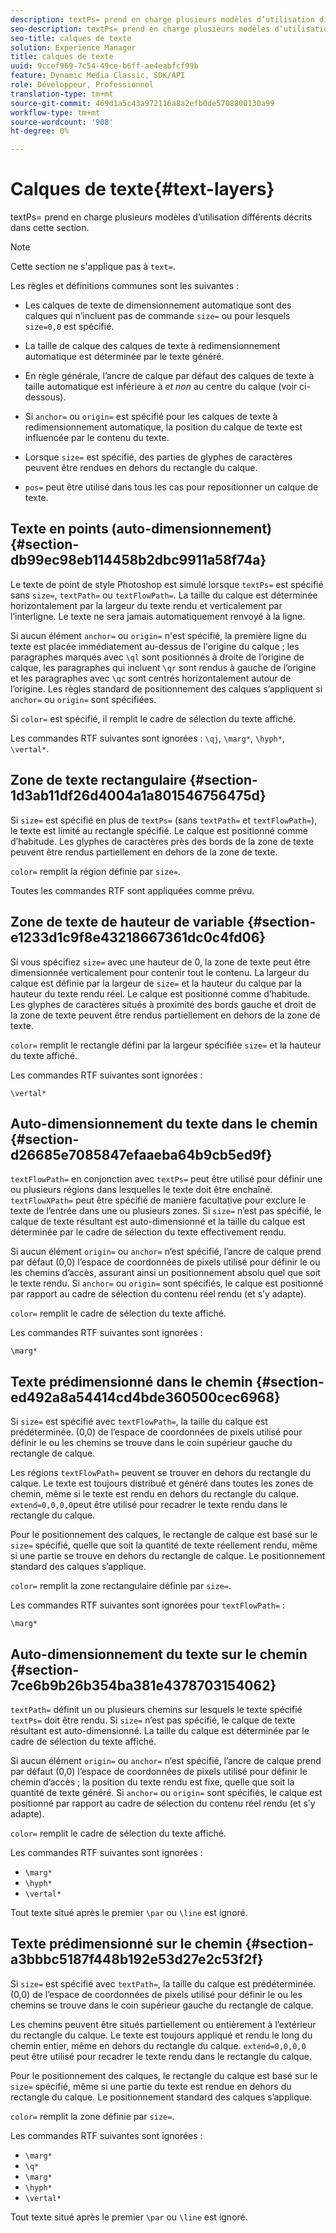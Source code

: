 ```yaml
---
description: textPs= prend en charge plusieurs modèles d’utilisation différents décrits dans cette section.
seo-description: textPs= prend en charge plusieurs modèles d’utilisation différents décrits dans cette section.
seo-title: calques de texte
solution: Experience Manager
title: calques de texte
uuid: 9ccef969-7c54-49ce-b6ff-ae4eabfcf99b
feature: Dynamic Media Classic, SDK/API
role: Développeur, Professionnel
translation-type: tm+mt
source-git-commit: 469d1a5c43a972116a8a2efb0de5708800130a99
workflow-type: tm+mt
source-wordcount: '908'
ht-degree: 0%

---
```



# Calques de texte{#text-layers}

textPs= prend en charge plusieurs modèles d’utilisation différents décrits dans cette section.

>[!NOTE]
>
>Cette section ne s&#39;applique pas à `text=`.

Les règles et définitions communes sont les suivantes :

* Les calques de texte de dimensionnement automatique sont des calques qui n’incluent pas de commande `size=` ou pour lesquels `size=0,0` est spécifié.

* La taille de calque des calques de texte à redimensionnement automatique est déterminée par le texte généré.
* En règle générale, l’ancre de calque par défaut des calques de texte à taille automatique est inférieure à *et non* au centre du calque (voir ci-dessous).
* Si `anchor=` ou `origin=` est spécifié pour les calques de texte à redimensionnement automatique, la position du calque de texte est influencée par le contenu du texte.

* Lorsque `size=` est spécifié, des parties de glyphes de caractères peuvent être rendues en dehors du rectangle du calque.
* `pos=` peut être utilisé dans tous les cas pour repositionner un calque de texte.

## Texte en points (auto-dimensionnement) {#section-db99ec98eb114458b2dbc9911a58f74a}

Le texte de point de style Photoshop est simulé lorsque `textPs=` est spécifié sans `size=`, `textPath=` ou `textFlowPath=`. La taille du calque est déterminée horizontalement par la largeur du texte rendu et verticalement par l’interligne. Le texte ne sera jamais automatiquement renvoyé à la ligne.

Si aucun élément `anchor=` ou `origin=` n&#39;est spécifié, la première ligne du texte est placée immédiatement au-dessus de l&#39;origine du calque ; les paragraphes marqués avec `\ql` sont positionnés à droite de l’origine de calque, les paragraphes qui incluent `\qr` sont rendus à gauche de l’origine et les paragraphes avec `\qc` sont centrés horizontalement autour de l’origine. Les règles standard de positionnement des calques s’appliquent si `anchor=` ou `origin=` sont spécifiées.

Si `color=` est spécifié, il remplit le cadre de sélection du texte affiché.

Les commandes RTF suivantes sont ignorées : `\qj`, `\marg*`, `\hyph*`, `\vertal*`.

## Zone de texte rectangulaire {#section-1d3ab11df26d4004a1a801546756475d}

Si `size=` est spécifié en plus de `textPs=` (sans `textPath=` et `textFlowPath=`), le texte est limité au rectangle spécifié. Le calque est positionné comme d’habitude. Les glyphes de caractères près des bords de la zone de texte peuvent être rendus partiellement en dehors de la zone de texte.

`color=` remplit la région définie par  `size=`.

Toutes les commandes RTF sont appliquées comme prévu.

## Zone de texte de hauteur de variable {#section-e1233d1c9f8e43218667361dc0c4fd06}

Si vous spécifiez `size=` avec une hauteur de 0, la zone de texte peut être dimensionnée verticalement pour contenir tout le contenu. La largeur du calque est définie par la largeur de `size=` et la hauteur du calque par la hauteur du texte rendu réel. Le calque est positionné comme d’habitude. Les glyphes de caractères situés à proximité des bords gauche et droit de la zone de texte peuvent être rendus partiellement en dehors de la zone de texte.

`color=` remplit le rectangle défini par la largeur spécifiée  `size=` et la hauteur du texte affiché.

Les commandes RTF suivantes sont ignorées :

`\vertal*`

## Auto-dimensionnement du texte dans le chemin {#section-d26685e7085847efaaeba64b9cb5ed9f}

`textFlowPath=` en conjonction avec  `textPs=` peut être utilisé pour définir une ou plusieurs régions dans lesquelles le texte doit être enchaîné. `textFlowXPath=` peut être spécifié de manière facultative pour exclure le texte de l’entrée dans une ou plusieurs zones. Si `size=` n’est pas spécifié, le calque de texte résultant est auto-dimensionné et la taille du calque est déterminée par le cadre de sélection du texte effectivement rendu.

Si aucun élément `origin=` ou `anchor=` n’est spécifié, l’ancre de calque prend par défaut (0,0) l’espace de coordonnées de pixels utilisé pour définir le ou les chemins d’accès, assurant ainsi un positionnement absolu quel que soit le texte rendu. Si `anchor=` ou `origin=` sont spécifiés, le calque est positionné par rapport au cadre de sélection du contenu réel rendu (et s’y adapte).

`color=` remplit le cadre de sélection du texte affiché.

Les commandes RTF suivantes sont ignorées :

`\marg*`

## Texte prédimensionné dans le chemin {#section-ed492a8a54414cd4bde360500cec6968}

Si `size=` est spécifié avec `textFlowPath=`, la taille du calque est prédéterminée. (0,0) de l’espace de coordonnées de pixels utilisé pour définir le ou les chemins se trouve dans le coin supérieur gauche du rectangle de calque.

Les régions `textFlowPath=` peuvent se trouver en dehors du rectangle du calque. Le texte est toujours distribué et généré dans toutes les zones de chemin, même si le texte est rendu en dehors du rectangle du calque. `extend=0,0,0,0`peut être utilisé pour recadrer le texte rendu dans le rectangle du calque.

Pour le positionnement des calques, le rectangle de calque est basé sur le `size=` spécifié, quelle que soit la quantité de texte réellement rendu, même si une partie se trouve en dehors du rectangle de calque. Le positionnement standard des calques s’applique.

`color=` remplit la zone rectangulaire définie par  `size=`.

Les commandes RTF suivantes sont ignorées pour `textFlowPath=` :

`\marg*`

## Auto-dimensionnement du texte sur le chemin {#section-7ce6b9b26b354ba381e4378703154062}

`textPath=` définit un ou plusieurs chemins sur lesquels le texte spécifié  `textPs=` doit être rendu. Si `size=` n’est pas spécifié, le calque de texte résultant est auto-dimensionné. La taille du calque est déterminée par le cadre de sélection du texte affiché.

Si aucun élément `origin=` ou `anchor=` n’est spécifié, l’ancre de calque prend par défaut (0,0) l’espace de coordonnées de pixels utilisé pour définir le chemin d’accès ; la position du texte rendu est fixe, quelle que soit la quantité de texte généré. Si `anchor=` ou `origin=` sont spécifiés, le calque est positionné par rapport au cadre de sélection du contenu réel rendu (et s’y adapte).

`color=` remplit le cadre de sélection du texte affiché.

Les commandes RTF suivantes sont ignorées :

* `\marg*`
* `\hyph*`
* `\vertal*`

Tout texte situé après le premier `\par` ou `\line` est ignoré.

## Texte prédimensionné sur le chemin {#section-a3bbbc5187f448b192e53d27e2c53f2f}

Si `size=` est spécifié avec `textPath=`, la taille du calque est prédéterminée. (0,0) de l’espace de coordonnées de pixels utilisé pour définir le ou les chemins se trouve dans le coin supérieur gauche du rectangle de calque.

Les chemins peuvent être situés partiellement ou entièrement à l’extérieur du rectangle du calque. Le texte est toujours appliqué et rendu le long du chemin entier, même en dehors du rectangle du calque. `extend=0,0,0,0` peut être utilisé pour recadrer le texte rendu dans le rectangle du calque.

Pour le positionnement des calques, le rectangle du calque est basé sur le `size=` spécifié, même si une partie du texte est rendue en dehors du rectangle du calque. Le positionnement standard des calques s’applique.

`color=` remplit la zone définie par  `size=`.

Les commandes RTF suivantes sont ignorées :

* `\marg*`
* `\q*`
* `\marg*`
* `\hyph*`
* `\vertal*`

Tout texte situé après le premier `\par` ou `\line` est ignoré.
